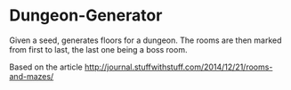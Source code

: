 # Dungeon-Generator
Given a seed, generates floors for a dungeon. The rooms are then marked from first to last, the last one being a boss room.


Based on the article http://journal.stuffwithstuff.com/2014/12/21/rooms-and-mazes/
